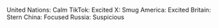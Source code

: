 United Nations: Calm
TikTok: Excited
X: Smug
America: Excited
Britain: Stern
China: Focused
Russia: Suspicious